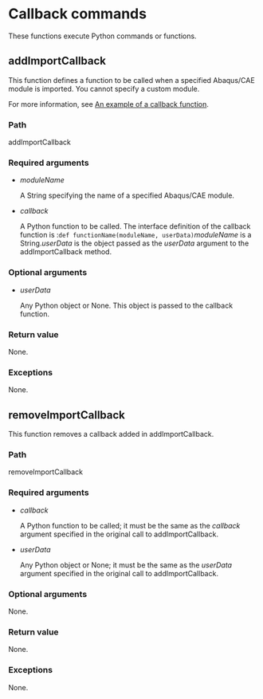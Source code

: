 # Callback commands

These functions execute Python commands or functions.

## addImportCallback



This function defines a function to be called when a specified Abaqus/CAE module is imported. You cannot specify a custom module.

For more information, see [An example of a callback function](https://help.3ds.com/2022/english/DSSIMULIA_Established/SIMACAECMDRefMap/simacmd-c-intaclcallback.htm?ContextScope=all).



### Path

addImportCallback

### Required arguments

- *moduleName*

  A String specifying the name of a specified Abaqus/CAE module.

- *callback*

  A Python function to be called. The interface definition of the callback function is :`def functionName(moduleName, userData)`*moduleName* is a String.*userData* is the object passed as the *userData* argument to the addImportCallback method.

### Optional arguments

- *userData*

  Any Python object or None. This object is passed to the callback function.

### Return value

None.

### Exceptions

None.



## removeImportCallback



This function removes a callback added in addImportCallback.



### Path

removeImportCallback

### Required arguments

- *callback*

  A Python function to be called; it must be the same as the *callback* argument specified in the original call to addImportCallback.

- *userData*

  Any Python object or None; it must be the same as the *userData* argument specified in the original call to addImportCallback.

### Optional arguments

None.

### Return value

None.

### Exceptions

None.